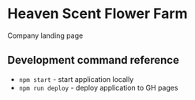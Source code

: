 # Heaven Scent Flower Farm

Company landing page


## Development command reference

- `npm start` - start application locally
- `npm run deploy` - deploy application to GH pages
